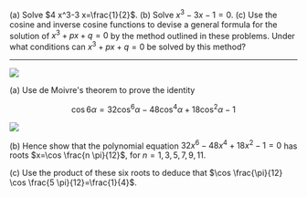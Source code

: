 

(a) Solve $4 x^3-3 x=\frac{1}{2}$.
(b) Solve $x^3-3 x-1=0$.
(c) Use the cosine and inverse cosine functions to devise a general formula for the solution of $x^3+p x+q=0$ by the method outlined in these problems. Under what conditions can $x^3+p x+q=0$ be solved by this method?

---

![](https://youtu.be/KMrqXxcWHT8)

(a) Use de Moivre's theorem to prove the identity

$$
\cos 6 \alpha=32 \cos ^6 \alpha-48 \cos ^4 \alpha+18 \cos ^2 \alpha-1
$$


![](https://youtu.be/EnfhYp4o20w)

(b) Hence show that the polynomial equation $32 x^6-48 x^4+18 x^2-1=0$ has roots $x=\cos \frac{n \pi}{12}$, for $n=1,3,5,7,9,11$.


(c) Use the product of these six roots to deduce that $\cos \frac{\pi}{12} \cos \frac{5 \pi}{12}=\frac{1}{4}$.

